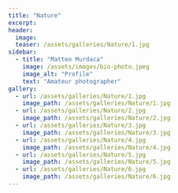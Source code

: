 ```yaml
---
title: "Nature"
excerpt:
header:
  image:
  teaser: /assets/galleries/Nature/1.jpg
sidebar:
  - title: "Matteo Murdaca"
    image: /assets/images/bio-photo.jpeg
    image_alt: "Profile"
    text: "Amateur photographer"
gallery:
  - url: /assets/galleries/Nature/1.jpg
    image_path: /assets/galleries/Nature/1.jpg
  - url: /assets/galleries/Nature/2.jpg
    image_path: /assets/galleries/Nature/2.jpg
  - url: /assets/galleries/Nature/3.jpg
    image_path: /assets/galleries/Nature/3.jpg
  - url: /assets/galleries/Nature/4.jpg
    image_path: /assets/galleries/Nature/4.jpg
  - url: /assets/galleries/Nature/5.jpg
    image_path: /assets/galleries/Nature/5.jpg
  - url: /assets/galleries/Nature/6.jpg
    image_path: /assets/galleries/Nature/6.jpg
---
```


